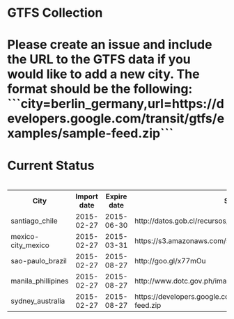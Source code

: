 <h1>GTFS Collection<h1/><p>Please create an issue and include the URL to the GTFS data if you would like to add a new city. The format should be the following: <br>```city=berlin_germany,url=https://developers.google.com/transit/gtfs/examples/sample-feed.zip```<p/><h1>Current Status<h1/><table><tr><th>City</th><th>Import date</th><th>Expire date</th><th>Source</th></tr><tr><td>santiago_chile</td><td>2015-02-27</td><td>2015-06-30</td><td>http://datos.gob.cl/recursos/download/3981</td><tr><td>mexico-city_mexico</td><td>2015-02-27</td><td>2015-03-31</td><td>https://s3.amazonaws.com/setravi/df_gtfs.zip</td><tr><td>sao-paulo_brazil</td><td>2015-02-27</td><td>2015-08-27</td><td>http://goo.gl/x77mOu</td><tr><td>manila_phillipines</td><td>2015-02-27</td><td>2015-08-27</td><td>http://www.dotc.gov.ph/images/Open_Data/gtfs_884416.zip</td><tr><td>sydney_australia</td><td>2015-02-27</td><td>2015-08-27</td><td>https://developers.google.com/transit/gtfs/examples/sample-feed.zip</td></table>